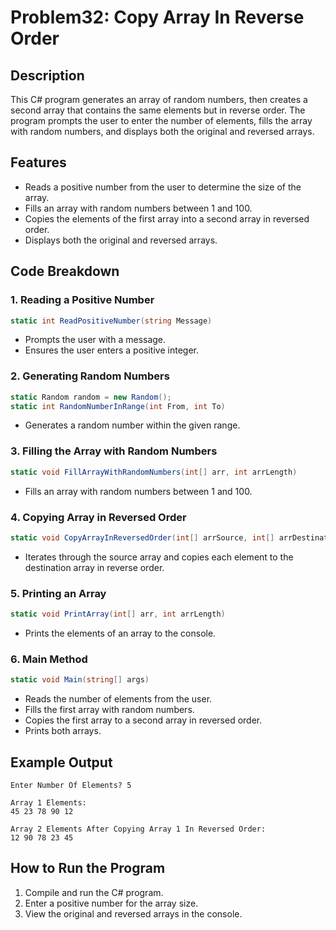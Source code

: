 # Problem32: Copy Array In Reverse Order

## Description
This C# program generates an array of random numbers, then creates a second array that contains the same elements but in reverse order. The program prompts the user to enter the number of elements, fills the array with random numbers, and displays both the original and reversed arrays.

## Features
- Reads a positive number from the user to determine the size of the array.
- Fills an array with random numbers between 1 and 100.
- Copies the elements of the first array into a second array in reversed order.
- Displays both the original and reversed arrays.

## Code Breakdown

### 1. **Reading a Positive Number**
```csharp
static int ReadPositiveNumber(string Message)
```
- Prompts the user with a message.
- Ensures the user enters a positive integer.

### 2. **Generating Random Numbers**
```csharp
static Random random = new Random();
static int RandomNumberInRange(int From, int To)
```
- Generates a random number within the given range.

### 3. **Filling the Array with Random Numbers**
```csharp
static void FillArrayWithRandomNumbers(int[] arr, int arrLength)
```
- Fills an array with random numbers between 1 and 100.

### 4. **Copying Array in Reversed Order**
```csharp
static void CopyArrayInReversedOrder(int[] arrSource, int[] arrDestination, int arrLength)
```
- Iterates through the source array and copies each element to the destination array in reverse order.

### 5. **Printing an Array**
```csharp
static void PrintArray(int[] arr, int arrLength)
```
- Prints the elements of an array to the console.

### 6. **Main Method**
```csharp
static void Main(string[] args)
```
- Reads the number of elements from the user.
- Fills the first array with random numbers.
- Copies the first array to a second array in reversed order.
- Prints both arrays.

## Example Output
```
Enter Number Of Elements? 5

Array 1 Elements:
45 23 78 90 12

Array 2 Elements After Copying Array 1 In Reversed Order:
12 90 78 23 45
```

## How to Run the Program
1. Compile and run the C# program.
2. Enter a positive number for the array size.
3. View the original and reversed arrays in the console.


